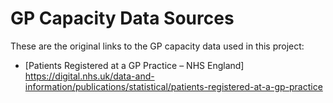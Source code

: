 # GP Capacity Data Sources

These are the original links to the GP capacity data used in this project:

- [Patients Registered at a GP Practice – NHS England] https://digital.nhs.uk/data-and-information/publications/statistical/patients-registered-at-a-gp-practice
